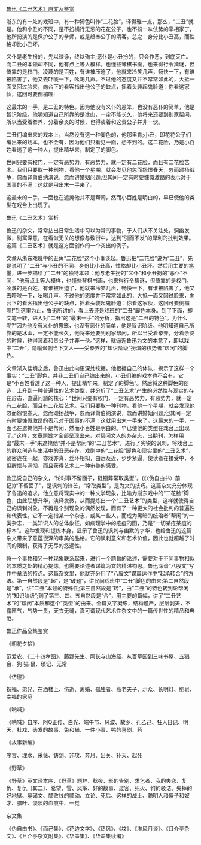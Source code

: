 [鲁迅《二丑艺术》原文及鉴赏](https://www.vrrw.net/wx/9077.html)

浙东的有一处的戏班中，有一种脚色叫作“二花脸”，译得雅一点，那么，“二丑”就是。他和小丑的不同，是不扮横行无忌的花花公子，也不扮一味仗势的宰相家丁，他所扮演的是保护公子的拳师，或是趋奉公子的清客。总之：身分比小丑高，而性格却比小丑坏。

义仆是老生扮的，先以谏诤，终以殉主;恶仆是小丑扮的，只会作恶，到底灭亡。而二丑的本领却不同，他有点上等人模样，也懂些琴棋书画，也来得行令猜谜，但倚靠的是权门，凌蔑的是百姓，有谁被压迫了，他就来冷笑几声，畅快一下，有谁被陷害了，他又去吓唬一下，吆喝几声。不过他的态度又并不常常如此的，大抵一面又回过脸来，向台下的看客指出他公子的缺点，摇着头装起鬼脸道：你看这家伙，这回可要倒楣哩!



这最末的一手，是二丑的特色。因为他没有义仆的愚笨，也没有恶仆的简单，他是智识阶级。他明知道自己所靠的是冰山，一定不能长久，他将来还要到别家帮闲，所以当受着豢养，分着余炎的时候，也得装着和这贵公子并非一伙。

二丑们编出来的戏本上，当然没有这一种脚色的，他那里肯;小丑，即花花公子们编出来的戏本，也不会有，因为他们只看见一面，想不到的。这二花脸，乃是小百姓看透了这一种人，提出精华来，制定了的脚色。

世间只要有权门，一定有恶势力，有恶势力，就一定有二花脸，而且有二花脸艺术。我们只要取一种刊物，看他一个星期，就会发见他忽而怨恨春天，忽而颂扬战争，忽而译萧伯纳演说，忽而讲婚姻问题;但其间一定有时要慷慨激昂的表示对于国事的不满：这就是用出末一手来了。

这最末的一手，一面也在遮掩他并不是帮闲，然而小百姓是明白的，早已使他的类型在戏台上出现了。

鲁迅《二丑艺术》赏析

鲁迅的杂文，常常拈出日常生活中习以为常的事物，于人们从不关注处，洞幽发微，别寓深意，在看似无关的想像与敷衍中，达到“引而不发”的犀利的批判效果。这篇《二丑艺术》就是这方面创作的一个突出的例子。

文章从浙东戏班中的丑角“二花脸”这个小事谈起。鲁迅把“二花脸”说为“二丑”，先是说明了“二丑”与小丑的不同，身份比小丑高，性格却比小丑坏。然后用主要的笔墨，进一步描绘了“二丑”的独特本领：他与老生扮的“义仆”和小丑扮的“恶仆”不同，“他有点上等人模样，也懂些琴棋书画，也来得行令猜谜，但倚靠的是权门，凌蔑的是百姓，有谁被压迫了，他就来冷笑几声，畅快一下，有谁被陷害了，他又去吓唬一下，吆喝几声。不过他的态度并不常常如此的，大抵一面又回过脸来，向台下的看客指出他公子的缺点，摇着头装起鬼脸道：你看这家伙，这回可要倒楣哩!”到这里为止，鲁迅所讲的，看上去还是戏班的“二丑”脚色本身。到了下面，却文笔一转，进入对“二丑”的“最末一手”的分析，指出这是“二丑的特色”。为什么呢?“因为他没有义仆的愚笨，也没有恶仆的简单，他是智识阶级。他明知道自己所靠的是冰山，一定不能长久，他将来还要到别家帮闲，所以当受着豢养，分着余炎的时候，也得装着和贵公子并非一伙。”这样，就逼近鲁迅为文的本意了，即以戏中“二丑”，隐喻讽刺当下文人——受豢养的“知识阶级”扮演的权势者“帮闲”的脚色。

文章渐入佳境之后，鲁迅由此向更深处挖掘。他根据自己的体认，揭示了这样一个事实：“二丑”脚色，并非二丑们自己编出来的，小丑们编的戏本也不会有。它是“小百姓看透了这一种人，提出精华来，制定了的脚色”。然后将这种脚色的创造，上升到一种普遍性的艺术类型，并分析了“二丑艺术”产生的必然性与现实的存在形态，直逼问题的核心：“世间只要有权门，一定有恶势力，有恶势力，就一定有二花脸，而且有二花脸艺术。我们只要取一种刊物，看他一个星期，就会发现他忽而怨恨春天，忽而颂扬战争，忽而译萧伯纳演说，忽而讲婚姻问题;但其间一定有时要慷慨激昂的表示对于国事的不满：这就用出末一手来了。这最末的一手，一面也在遮掩他并不是帮闲，然而小百姓是明白的。早已使他的类型在戏台上出现了。”这样，文章题旨才全部呈现出来，对帮闲文人的办杂志，出期刊，怎样用出“最末一手”来遮掩他“并不是帮闲”的“二丑艺术”，进行了尖锐的讽刺，将戏台上的群众创造与生活中的丑恶存在，戏剧中的“二花脸”脚色和现实里的“二丑艺术”，紧密连在一起，亦戏亦真，丝环相扣，由远及近，步步紧逼，使读者在接受中，不但醒悟与洞彻，而且获得艺术上一种审美的感受。

鲁迅说自己的杂文，“论时事不留面子，砭锢弊常取类型”。(《〈伪自由书〉前记》)“不留面子”，是讽刺的锋芒，“常取类型”，是为文的技巧。这篇杂文充分体现了鲁迅的追求。他立意将现实中的一种文学现象，比喻为浙东戏中的“二花脸”脚色，由此联想升华，演绎发微，从而提炼出一个“二丑艺术”的类型，这样就使得自己的讽刺对象，不再是个别现象的偶然发现，而有了一种更大的社会批判的普遍性和代表性。它不一定指某一个杂志，或某一些人，而成为黑暗的统治者“帮闲”的一类杂志，一类知识人的总体象征，如病理学中的疮疽的图，乃是“一切某疮某疽的标本”。这种发现和提炼本身，显示了鲁迅的讽刺与幽默的才华，也给鲁迅的这篇杂文带来了意蕴很深的审美的品格。它的讽刺意义和艺术价值，因此也就超越了时间的限制，获得了无尽的悠远性。

将一个事物和另一种现象联系起来，进行一个题旨的论述，需要对于不同事物相似的本质之处的精心提炼，也需要论述者谋篇为文的精湛构思。鲁迅深谙“八股文”写作中章法的特点。这篇杂文里，他就充分用了“八股文”谋篇运作中“起承转合”的方法。第一自然段是“起”，是“破题”，讲民间戏班中“二丑”脚色的由来;第二自然段是“承”，讲“二丑”本领的特殊性;第三自然段是“转”，由“二丑”的特色转到论帮闲的“知识阶级”;到了第三、四、五自然段是“合”，用主要的篇幅，讲了“二丑艺术”的“帮闲”本质和这个“类型”的由来。全篇文字凝练，结构谨严，层层剥笋，不露匠气，气势一贯，天衣无缝，真可谓现代艺术性杂文中的一篇传世性的精品和典范。

鲁迅作品全集鉴赏

《朝花夕拾》

范爱农、《二十四孝图》、藤野先生、阿长与山海经、从百草园到三味书屋、五猖会、狗·猫·鼠、琐记、无常

《仿徨》

祝福、弟兄、在酒楼上、伤逝、离婚、孤独者、高老夫子、示众、长明灯、肥皂、幸福的家庭

《呐喊》

《呐喊》自序、阿Q正传、白光、端午节、风波、故乡、孔乙己、狂人日记、明天、社戏、头发的故事、兔和猫、一件小事、鸭的喜剧、药

《故事新编》

序言、理水、采薇、铸剑、非攻、奔月、出关、补天、起死

《野草》

《野草》英文译本序、《野草》题辞、秋夜、影的告别、求乞者、我的失恋、复仇、复仇〔其二〕、希望、雪、风筝、好的故事、过客、死火、狗的驳诘、失掉的好地狱、墓碣文、颓败线的颤动、立论、死后、这样的战士、聪明人和傻子和奴才、腊叶、淡淡的血痕中、一觉

杂文集

《伪自由书》、《而己集》、《花边文学》、《热风》、《坟》、《准风月谈》、《且介亭杂文》、《且介亭杂文附集》、《华盖集》、《华盖集续编》

